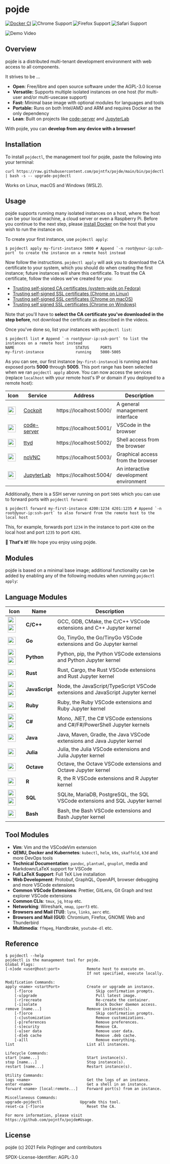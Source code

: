 # pojde

[![Docker CI](https://github.com/pojntfx/pojde/actions/workflows/docker.yaml/badge.svg)](https://github.com/pojntfx/pojde/actions/workflows/docker.yaml)
![Chrome Support](https://img.shields.io/badge/Chrome-Latest%20version-%234285F4?logo=google-chrome)
![Firefox Support](https://img.shields.io/badge/Firefox-Latest%20version-%23FF7139?logo=firefox-browser)
![Safari Support](https://img.shields.io/badge/Safari-Latest%20version-%23000000?logo=safari)

![Demo Video](./assets/demo.gif)

## Overview

pojde is a distributed multi-tenant development environment with web access to all components.

It strives to be ...

- **Open**: Free/libre and open source software under the AGPL-3.0 license
- **Versatile:** Supports multiple isolated instances on one host (for multi-user and/or multi-usecase support)
- **Fast:** Minimal base image with optional modules for languages and tools
- **Portable:** Runs on both Intel/AMD and ARM and requires Docker as the only dependency
- **Lean**: Built on projects like [code-server](https://github.com/cdr/code-server) and [JupyterLab](http://jupyterlab.io/)

With pojde, you can **develop from any device with a browser!**

## Installation

To install `pojdectl`, the management tool for pojde, paste the following into your terminal:

```shell
curl https://raw.githubusercontent.com/pojntfx/pojde/main/bin/pojdectl | bash -s -- upgrade-pojdectl
```

Works on Linux, macOS and Windows (WSL2).

## Usage

pojde supports running many isolated instances on a host, where the host can be your local machine, a cloud server or even a Raspberry Pi. Before you continue to the next step, please [install Docker](https://docs.docker.com/get-docker/) on the host that you wish to run the instance on.

To create your first instance, use `pojdectl apply`:

```shell
$ pojdectl apply my-first-instance 5000 # Append `-n root@your-ip:ssh-port` to create the instance on a remote host instead
```

Now follow the instructions. `pojdectl apply` will ask you to download the CA certificate to your system, which you should do when creating the first instance; future instances will share this certificate. To trust the CA certificate, follow the videos we've created for you:

- [Trusting self-signed CA certificates (system-wide on Fedora)](https://www.youtube.com/watch?v=qefr7MU-H-s)
- [Trusting self-signed SSL certificates (Chrome on Linux)](https://www.youtube.com/watch?v=byFN8vH2SaM)
- [Trusting self-signed SSL certificates (Chrome on macOS)](https://www.youtube.com/watch?v=_PJc7RcMnw8)
- [Trusting self signed SSL certificates (Chrome on Windows)](https://www.youtube.com/watch?v=gyQ9IIxE3vc)

Note that you'll have to **select the CA certificate you've downloaded in the step before**, not download the certificate as described in the videos.

Once you've done so, list your instances with `pojdectl list`:

```shell
$ pojdectl list # Append `-n root@your-ip:ssh-port` to list the instances on a remote host instead
NAME                           STATUS     PORTS
my-first-instance              running    5000-5005
```

As you can see, our first instance (`my-first-instance`) is running and has exposed ports **5000** through **5005**. This port range has been selected when we ran `pojdectl apply` above. You can now access the services (replace `localhost` with your remote host's IP or domain if you deployed to a remote host):

| Icon                                                                                                                | Service                                           | Address                 | Description                            |
| ------------------------------------------------------------------------------------------------------------------- | ------------------------------------------------- | ----------------------- | -------------------------------------- |
| <img src="https://avatars.githubusercontent.com/u/5765104?s=200&v=4" width="25">                                    | [Cockpit](https://cockpit-project.org/)           | https://localhost:5000/ | A general management interface         |
| <img src="https://raw.githubusercontent.com/cdr/code-server/main/src/browser/media/pwa-icon.png" width="25">        | [code-server](https://github.com/cdr/code-server) | https://localhost:5001/ | VSCode in the browser                  |
| <img src="https://raw.githubusercontent.com/tsl0922/ttyd/master/html/src/favicon.png" width="25">                   | [ttyd](https://tsl0922.github.io/ttyd/)           | https://localhost:5002/ | Shell access from the browser          |
| <img src="https://raw.githubusercontent.com/novnc/noVNC/master/app/images/icons/novnc-192x192.png" width="25">      | [noVNC](https://novnc.com/info.html)              | https://localhost:5003/ | Graphical access from the browser      |
| <img src="https://raw.githubusercontent.com/devicons/devicon/master/icons/jupyter/jupyter-original.svg" width="25"> | [JupyterLab](http://jupyterlab.io/)               | https://localhost:5004/ | An interactive development environment |

Additionally, there is a SSH server running on port `5005` which you can use to forward ports with `pojdectl forward`:

```shell
$ pojdectl forward my-first-instance 4200:1234 4201:1235 # Append `-n root@your-ip:ssh-port` to also forward from the remote host to the local host
```

This, for example, forwards port `1234` in the instance to port `4200` on the local host and port `1235` to port `4201`.

**🚀 That's it!** We hope you enjoy using pojde.

## Modules

pojde is based on a minimal base image; additional functionality can be added by enabling any of the following modules when running `pojdectl apply`:

## Language Modules

| Icon                                                                                                                                                                                                                                                | Name           | Description                                                                     |
| --------------------------------------------------------------------------------------------------------------------------------------------------------------------------------------------------------------------------------------------------- | -------------- | ------------------------------------------------------------------------------- |
| <img src="https://raw.githubusercontent.com/devicons/devicon/master/icons/c/c-original.svg" width="25"><img src="https://raw.githubusercontent.com/devicons/devicon/master/icons/cplusplus/cplusplus-original.svg" width="25">                      | **C/C++**      | GCC, GDB, CMake, the C/C++ VSCode extensions and C++ Jupyter kernel             |
| <img src="https://raw.githubusercontent.com/devicons/devicon/master/icons/go/go-original.svg" width="25">                                                                                                                                           | **Go**         | Go, TinyGo, the Go/TinyGo VSCode extensions and Go Jupyter kernel               |
| <img src="https://raw.githubusercontent.com/devicons/devicon/master/icons/python/python-original.svg" width="25"> <img src="https://raw.githubusercontent.com/devicons/devicon/master/icons/jupyter/jupyter-original.svg" width="25">               | **Python**     | Python, pip, the Python VSCode extensions and Python Jupyter kernel             |
| <img src="https://raw.githubusercontent.com/devicons/devicon/master/icons/rust/rust-plain.svg" width="25">                                                                                                                                          | **Rust**       | Rust, Cargo, the Rust VSCode extensions and Rust Jupyter kernel                 |
| <img src="https://raw.githubusercontent.com/devicons/devicon/master/icons/javascript/javascript-original.svg" width="25"> <img src="https://raw.githubusercontent.com/devicons/devicon/master/icons/typescript/typescript-original.svg" width="25"> | **JavaScript** | Node, the JavaScript/TypeScript VSCode extensions and JavaScript Jupyter kernel |
| <img src="https://raw.githubusercontent.com/devicons/devicon/master/icons/ruby/ruby-original.svg" width="25">                                                                                                                                       | **Ruby**       | Ruby, the Ruby VSCode extensions and Ruby Jupyter kernel                        |
| <img src="https://raw.githubusercontent.com/devicons/devicon/master/icons/csharp/csharp-original.svg" width="25"> <img src="https://raw.githubusercontent.com/devicons/devicon/master/icons/dot-net/dot-net-original.svg" width="25">               | **C#**         | Mono, .NET, the C# VSCode extensions and C#/F#/PowerShell Jupyter kernels       |
| <img src="https://raw.githubusercontent.com/devicons/devicon/master/icons/java/java-original.svg" width="25">                                                                                                                                       | **Java**       | Java, Maven, Gradle, the Java VSCode extensions and Java Jupyter kernel         |
| <img src="https://github.com/JuliaLang/julia-logo-graphics/raw/master/images/julia-logo-color.png" width="25">                                                                                                                                      | **Julia**      | Julia, the Julia VSCode extensions and Julia Jupyter kernel                     |
| <img src="https://upload.wikimedia.org/wikipedia/commons/6/6a/Gnu-octave-logo.svg" width="25">                                                                                                                                                      | **Octave**     | Octave, the Octave VSCode extensions and Octave Jupyter kernel                  |
| <img src="https://raw.githubusercontent.com/devicons/devicon/master/icons/r/r-original.svg" width="25">                                                                                                                                             | **R**          | R, the R VSCode extensions and R Jupyter kernel                                 |
| <img src="https://raw.githubusercontent.com/devicons/devicon/master/icons/postgresql/postgresql-original.svg" width="25"> <img src="https://raw.githubusercontent.com/devicons/devicon/master/icons/mysql/mysql-original.svg" width="25">           | **SQL**        | SQLite, MariaDB, PostgreSQL, the SQL VSCode extensions and SQL Jupyter kernel   |
| <img src="https://raw.githubusercontent.com/devicons/devicon/master/icons/bash/bash-original.svg" width="25">                                                                                                                                       | **Bash**       | Bash, the Bash VSCode extensions and Bash Jupyter kernel                        |

## Tool Modules

- **Vim**: Vim and the VSCodeVim extension
- **QEMU, Docker and Kubernetes**: `kubectl`, `helm`, `k9s`, `skaffold`, `k3d` and more DevOps tools
- **Technical Documentation**: `pandoc`, `plantuml`, `gnuplot`, media and Markdown/LaTeX support for VSCode
- **Full LaTeX Support**: Full TeX Live installation
- **Web Development**: Protobuf, GraphQL, OpenAPI, browser debugging and more VSCode extensions
- **Common VSCode Extensions**: Prettier, GitLens, Git Graph and test explorer VSCode extensions
- **Common CLIs**: `tmux`, `jq`, `htop` etc.
- **Networking**: Wireshark, `nmap`, `iperf3` etc.
- **Browsers and Mail (TUI)**: `lynx`, `links`, `aerc` etc.
- **Browsers and Mail (GUI)**: Chromium, Firefox, GNOME Web and Thunderbird
- **Multimedia**: `ffmpeg`, Handbrake, `youtube-dl` etc.

## Reference

```shell
$ pojdectl --help
pojdectl is the management tool for pojde.
Global Flags:
[-n]ode <user@host:port>            Remote host to execute on.
                                    If not specified, execute locally.

Modification Commands:
apply <name> <startPort>            Create or upgrade an instance.
    [-f]orce                            Skip confirmation prompts.
    [-u]pgrade                          Pull latest image.
    [-r]recreate                        Re-create the container.
    [-i]solate                          Block Docker daemon access.
remove [name...]                    Remove instances(s).
    [-f]orce                            Skip confirmation prompts.
    [-c]ustomization                    Remove customizations.
    [-p]references                      Remove preferences.
    [-s]ecurity                         Remove CA.
    [-u]ser data                        Remove user data.
    [-d]eb cache                        Remove .deb cache.
    [-a]ll                              Remove everything.
list                                List all instances.

Lifecycle Commands:
start [name...]                     Start instance(s).
stop [name...]                      Stop instance(s).
restart [name...]                   Restart instance(s).

Utility Commands:
logs <name>                         Get the logs of an instance.
enter <name>                        Get a shell in an instance.
forward <name> [local:remote...]    Forward port(s) from an instance.

Miscellaneous Commands:
upgrade-pojdectl                 Upgrade this tool.
reset-ca [-f]orce                   Reset the CA.

For more information, please visit https://github.com/pojntfx/pojde#Usage.
```

## License

pojde (c) 2021 Felix Pojtinger and contributors

SPDX-License-Identifier: AGPL-3.0

